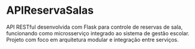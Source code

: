 # APIReservaSalas
API RESTful desenvolvida com Flask para controle de reservas de sala, funcionando como microsserviço integrado ao sistema de gestão escolar. Projeto com foco em arquitetura modular e integração entre serviços.
